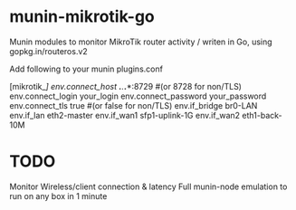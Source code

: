 # munin-mikrotik-go
Munin modules to monitor MikroTik router activity / writen in Go, using gopkg.in/routeros.v2

Add following to your munin plugins.conf

[mikrotik_*]
env.connect_host ***.***.***.***:8729 #(or 8728 for non/TLS)
env.connect_login your_login
env.connect_password your_password
env.connect_tls true #(or false for non/TLS)
env.if_bridge br0-LAN
env.if_lan eth2-master
env.if_wan1 sfp1-uplink-1G
env.if_wan2 eth1-back-10M

# TODO
Monitor Wireless/client connection & latency
Full munin-node emulation to run on any box in 1 minute
